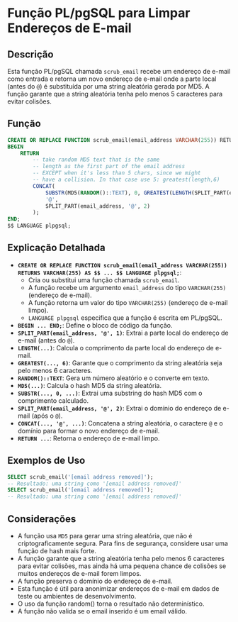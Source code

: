 # Função PL/pgSQL para Limpar Endereços de E-mail

## Descrição

Esta função PL/pgSQL chamada `scrub_email` recebe um endereço de e-mail como entrada e retorna um novo endereço de e-mail onde a parte local (antes do `@`) é substituída por uma string aleatória gerada por MD5. A função garante que a string aleatória tenha pelo menos 5 caracteres para evitar colisões.

## Função

```sql
CREATE OR REPLACE FUNCTION scrub_email(email_address VARCHAR(255)) RETURNS VARCHAR(255) AS $$
BEGIN
    RETURN
        -- take random MD5 text that is the same
        -- length as the first part of the email address
        -- EXCEPT when it's less than 5 chars, since we might
        -- have a collision. In that case use 5: greatest(length,6)
        CONCAT(
            SUBSTR(MD5(RANDOM()::TEXT), 0, GREATEST(LENGTH(SPLIT_PART(email_address, '@', 1)) + 1, 6)),
            '@',
            SPLIT_PART(email_address, '@', 2)
        );
END;
$$ LANGUAGE plpgsql;
```

## Explicação Detalhada

* **`CREATE OR REPLACE FUNCTION scrub_email(email_address VARCHAR(255)) RETURNS VARCHAR(255) AS $$ ... $$ LANGUAGE plpgsql;`**:
    * Cria ou substitui uma função chamada `scrub_email`.
    * A função recebe um argumento `email_address` do tipo `VARCHAR(255)` (endereço de e-mail).
    * A função retorna um valor do tipo `VARCHAR(255)` (endereço de e-mail limpo).
    * `LANGUAGE plpgsql` especifica que a função é escrita em PL/pgSQL.
* **`BEGIN ... END;`**: Define o bloco de código da função.
* **`SPLIT_PART(email_address, '@', 1)`**: Extrai a parte local do endereço de e-mail (antes do `@`).
* **`LENGTH(...)`**: Calcula o comprimento da parte local do endereço de e-mail.
* **`GREATEST(..., 6)`**: Garante que o comprimento da string aleatória seja pelo menos 6 caracteres.
* **`RANDOM()::TEXT`**: Gera um número aleatório e o converte em texto.
* **`MD5(...)`**: Calcula o hash MD5 da string aleatória.
* **`SUBSTR(..., 0, ...)`**: Extrai uma substring do hash MD5 com o comprimento calculado.
* **`SPLIT_PART(email_address, '@', 2)`**: Extrai o domínio do endereço de e-mail (após o `@`).
* **`CONCAT(..., '@', ...)`**: Concatena a string aleatória, o caractere `@` e o domínio para formar o novo endereço de e-mail.
* **`RETURN ...`**: Retorna o endereço de e-mail limpo.

## Exemplos de Uso

```sql
SELECT scrub_email('[email address removed]');
-- Resultado: uma string como '[email address removed]'
SELECT scrub_email('[email address removed]');
-- Resultado: uma string como '[email address removed]'
```

## Considerações

* A função usa `MD5` para gerar uma string aleatória, que não é criptograficamente segura. Para fins de segurança, considere usar uma função de hash mais forte.
* A função garante que a string aleatória tenha pelo menos 6 caracteres para evitar colisões, mas ainda há uma pequena chance de colisões se muitos endereços de e-mail forem limpos.
* A função preserva o domínio do endereço de e-mail.
* Esta função é útil para anonimizar endereços de e-mail em dados de teste ou ambientes de desenvolvimento.
* O uso da função random() torna o resultado não determinístico.
* A função não valida se o email inserido é um email válido.

